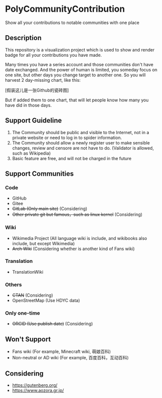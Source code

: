 # PolyCommunityContribution

Show all your contributions to notable communities with one place

## Description

This repository is a visualization project which is used to show and render badge for all your contributions you have made.

Many times you have a series account and those communities don't have date exchanged. And the power of human is limited, you someday focus on one site, but other days you change target to another one. So you will harvest 2 day-missing chart, like this:

[假装这儿是一张Github的瓷砖图]

But if added them to one chart, that will let people know how many you have did in those days.

## Support Guideline

1. The Community should be public and visible to the Internet, not in a private website or need to log in to spider information.
2. The Community should allow a newly register user to make sensible changes, review and censore are not have to do. (Validator is allowed, such as Wikipedia)
3. Basic feature are free, and will not be charged in the future

## Support Communities

### Code

+ GitHub
+ Gitee
+ ~~GitLab (Only main site)~~ (Considering)
+ ~~Other private git but famous，such as linux kernel~~ (Considering)

### Wiki

+ Wikimedia Project (All language wiki is include, and wikibooks also include, but except Wikimedia)
+ ~~Arch Wiki~~ (Considering whether is another kind of Fans wiki)

### Translation

+ TranslationWiki

### Others

+ ~~CTAN~~ (Considering)
+ OpenStreetMap (Use HDYC data)

### Only one-time

+ ~~ORCID (Use publish date)~~ (Considering)

## Won't Support

+ Fans wiki (For example, Minecraft wiki, 萌娘百科)
+ Non-neutral or AD wiki (For example, 百度百科，互动百科)

## Considering

+ https://gutenberg.org/
+ https://www.aozora.gr.jp/

